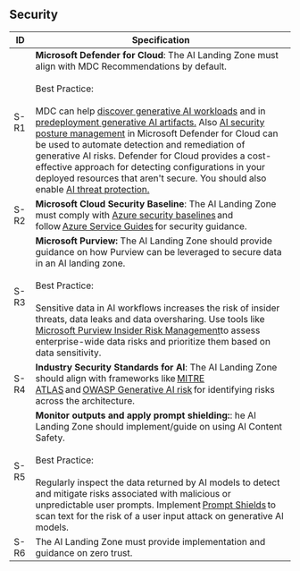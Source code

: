 ## Security

| ID    | Specification |
|-------|--------------|
|  S-R1  | **Microsoft Defender for Cloud**: The AI Landing Zone must align with MDC Recommendations by default. <br><br>Best Practice:<br><br> MDC can help [discover generative AI workloads](https://learn.microsoft.com/en-us/azure/defender-for-cloud/identify-ai-workload-model) and in [predeployment generative AI artifacts.](https://learn.microsoft.com/en-us/azure/defender-for-cloud/explore-ai-risk) Also [AI security posture management](https://learn.microsoft.com/en-us/azure/defender-for-cloud/ai-security-posture) in Microsoft Defender for Cloud can be used to automate detection and remediation of generative AI risks. Defender for Cloud provides a cost-effective approach for detecting configurations in your deployed resources that aren't secure. You should also enable [AI threat protection.](https://learn.microsoft.com/en-us/azure/defender-for-cloud/ai-threat-protection)|
|  S-R2  | **Microsoft Cloud Security Baseline**: The AI Landing Zone must comply with [Azure security baselines](https://learn.microsoft.com/en-us/security/benchmark/azure/security-baselines-overview) and follow [Azure Service Guides](https://learn.microsoft.com/en-us/azure/well-architected/service-guides/?product=popular) for security guidance.|
|  S-R3  | **Microsoft Purview:** The AI Landing Zone should provide guidance on how Purview can be leveraged to secure data in an AI landing zone.<br><br>Best Practice:<br><br> Sensitive data in AI workflows increases the risk of insider threats, data leaks and data oversharing. Use tools like [Microsoft Purview Insider Risk Management](https://learn.microsoft.com/en-us/purview/insider-risk-management)to assess enterprise-wide data risks and prioritize them based on data sensitivity. |
|  S-R4  | **Industry Security Standards for AI**: The AI Landing Zone should align with frameworks like [MITRE ATLAS](https://atlas.mitre.org/) and [OWASP Generative AI risk](https://genai.owasp.org/) for identifying risks across the architecture. |
|  S-R5  | **Monitor outputs and apply prompt shielding:**: he AI Landing Zone should implement/guide on using AI Content Safety. <br><br>Best Practice:<br><br>Regularly inspect the data returned by AI models to detect and mitigate risks associated with malicious or unpredictable user prompts. Implement [Prompt Shields](https://learn.microsoft.com/en-us/azure/ai-services/content-safety/concepts/jailbreak-detection) to scan text for the risk of a user input attack on generative Al models. |
|  S-R6  | The AI Landing Zone must provide implementation and guidance on zero trust. |